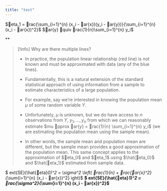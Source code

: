 ```yaml
---
title: "test"
---
```

$eta_1 = rac{\sum_{i=1}^{n} (x_i - ar{x})(y_i - ar{y})}{\sum_{i=1}^{n} (x_i - ar{x})^2}$
$ar{y} quiv rac{1}{n}\sum_{i=1}^{n} y_i$


**

> [!info] Why are there multiple lines?
> - In practice, the population linear relationship (red line) is not known and must be approximated with data (any of the blue lines). 
> - Fundamentally, this is a natural extension of the standard statistical approach of using information from a sample to estimate characteristics of a large population.
>
> - For example, say we’re interested in knowing the population mean $\mu$ of some random variable $Y$.
> - Unfortunately, $\mu$ is unknown, but we do have access to $n$ observations from $Y$, $y_1, \dots, y_n$ from which we can reasonably estimate $mu pprox ar{y} = rac{1}{n} \sum_{i=1}^{n} y_i$ (we are estimating the population mean using the sample mean).
> - In other words, the sample mean and population mean are different, but the sample mean provides a good approximation of the population mean. This same concept applies to the approximation of $eta_0$ and $eta_1$ using $\hat{eta_0}$ and $\hat{eta_1}$ estimated from sample data.


$	ext{SE}(\hat{eta}_0)^2 = \sigma^2 \left( rac{1}{n} + rac{ar{x}^2}{\sum_{i=1}^{n} (x_i - ar{x})^2} ight)$
**$	ext{SE}(\hat{eta}_1)^2 = rac{\sigma^2}{\sum_{i=1}^{n} (x_i - ar{x})^2}$**

